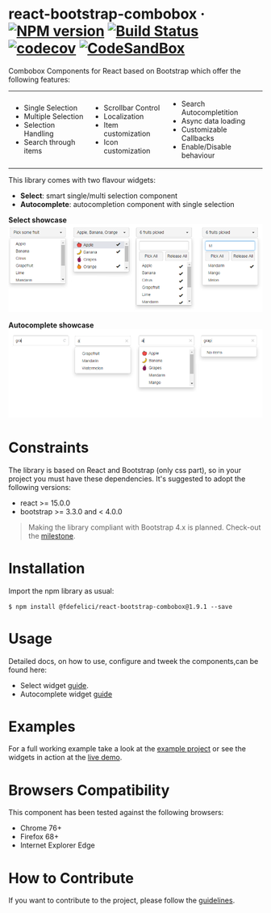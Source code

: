 # react-bootstrap-combobox &middot; [![NPM version](https://img.shields.io/badge/npm-v1.9.1-blue)](https://www.npmjs.com/package/@fdefelici/react-bootstrap-combobox) [![Build Status](https://travis-ci.org/fdefelici/react-bootstrap-combobox.svg?branch=v1.9.1)](https://travis-ci.org/fdefelici/react-bootstrap-combobox) [![codecov](https://codecov.io/gh/fdefelici/react-bootstrap-combobox/branch/v1.9.1/graph/badge.svg)](https://codecov.io/gh/fdefelici/react-bootstrap-combobox) [![CodeSandBox](https://img.shields.io/badge/demo-live-blueviolet)](https://codesandbox.io/s/github/fdefelici/react-bootstrap-combobox/tree/v1.9.1/example?fontsize=14)

Combobox Components for React based on Bootstrap which offer the following features:

<table><tr>
<td>
<ul>
<li>Single Selection</li>
<li>Multiple Selection</li>
<li>Selection Handling</li>
<li>Search through items</li>
</ul>
</td>
<td>
<ul>
<li>Scrollbar Control</li>
<li>Localization</li>
<li>Item customization</li>
<li>Icon customization</li>
</ul>
</td>
<td>
<ul>
<li>Search Autocompletition</li>
<li>Async data loading</li>
<li>Customizable Callbacks</li>
<li>Enable/Disable behaviour</li>
</ul>
</td>
</tr></table>

This library comes with two flavour widgets: 
* **Select**: smart single/multi selection component
* **Autocomplete**: autocompletion component with single selection

<b>Select showcase</b>
![Select ShowCase](example/src/images/showcase_select.png)

<b>Autocomplete showcase</b>
![Autocomplete ShowCase](example/src/images/showcase_autocomplete.png)

# Constraints
The library is based on React and Bootstrap (only css part), so in your project you must have these dependencies. It's suggested to adopt the following versions:
* react >= 15.0.0
* bootstrap >= 3.3.0 and < 4.0.0

> Making the library compliant with Bootstrap 4.x is planned. Check-out the [milestone](https://github.com/fdefelici/react-bootstrap-combobox/milestone/11).

# Installation
Import the npm library as usual:
```shell
$ npm install @fdefelici/react-bootstrap-combobox@1.9.1 --save
```

# Usage
Detailed docs, on how to use, configure and tweek the components,can be found here:
* Select widget [guide](README_Select.md).
* Autocomplete widget [guide](README_Autocomplete.md)

# Examples
For a full working example take a look at the [example project](example/) or see the widgets in action at the [live demo](https://codesandbox.io/s/github/fdefelici/react-bootstrap-combobox/tree/v1.9.1/example?fontsize=14).


# Browsers Compatibility
This component has been tested against the following browsers:
* Chrome  76+
* Firefox 68+
* Internet Explorer Edge 

# How to Contribute
If you want to contribute to the project, please follow the [guidelines](CONTRIBUTING.md).
